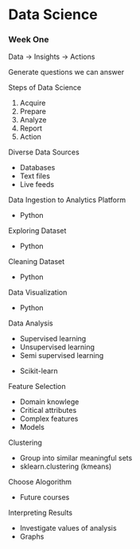 # Data Science

### Week One

Data -> Insights -> Actions

Generate questions we can answer

Steps of Data Science
1. Acquire
2. Prepare
3. Analyze
4. Report
5. Action

Diverse Data Sources
- Databases
- Text files
- Live feeds

Data Ingestion to Analytics Platform
- Python

Exploring Dataset
- Python

Cleaning Dataset
- Python

Data Visualization
- Python

Data Analysis
- Supervised learning
- Unsupervised learning
- Semi supervised learning
* Scikit-learn

Feature Selection
- Domain knowlege
- Critical attributes
- Complex features
- Models

Clustering
- Group into similar meaningful sets
- sklearn.clustering (kmeans)

Choose Alogorithm
- Future courses

Interpreting Results
- Investigate values of analysis
- Graphs

